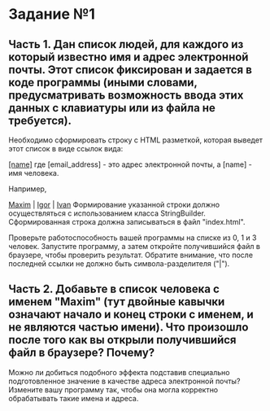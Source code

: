 # Задание №1
## Часть 1. Дан список людей, для каждого из который известно имя и адрес электронной почты. Этот список фиксирован и задается в коде программы (иными словами, предусматривать возможность ввода этих данных с клавиатуры или из файла не требуется).

Необходимо сформировать строку с HTML разметкой, которая выведет этот список в виде ссылок вида:

<a href="mailto:[email_address]">[name]</a>
где [email_address] - это адрес электронной почты, а [name] - имя человека.

Например,

 <body>
   <a href="mailto:maxim@hotmail.com">Maxim</a> |
   <a href="mailto:igor@hotmail.com">Igor</a> |
   <a href="mailto:ivan@hotmail.com">Ivan</a>
 </body>
Формирование указанной строки должно осуществляться с использованием класса StringBuilder. Сформированная строка должна записываться в файл "index.html".

Проверьте работоспособность вашей программы на списке из 0, 1 и 3 человек. Запустите программу, а затем откройте получившийся файл в браузере, чтобы проверить результат. Обратите внимание, что после последней ссылки не должно быть символа-разделителя ("|").

## Часть 2. Добавьте в список человека с именем "Maxim<script>alert('Name!')</script>" (тут двойные кавычки означают начало и конец строки с именем, и не являются частью имени). Что произошло после того как вы открыли получившийся файл в браузере? Почему? 

Можно ли добиться подобного эффекта подставив специально подготовленное значение в качестве адреса электронной почты? Измените вашу программу так, чтобы она могла корректно обрабатывать такие имена и адреса.
